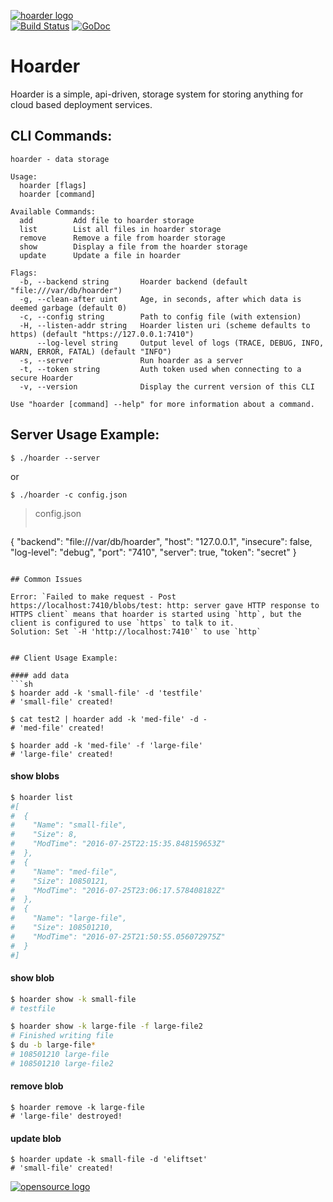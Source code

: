 [![hoarder logo](http://nano-assets.gopagoda.io/readme-headers/hoarder.png)](http://nanobox.io/open-source#hoarder)  
[![Build Status](https://travis-ci.org/nanopack/hoarder.svg)](https://travis-ci.org/nanopack/hoarder)
[![GoDoc](https://godoc.org/github.com/nanopack/hoarder?status.svg)](https://godoc.org/github.com/nanopack/hoarder)

# Hoarder

Hoarder is a simple, api-driven, storage system for storing anything for cloud based deployment services.

## CLI Commands:

```
hoarder - data storage

Usage:
  hoarder [flags]
  hoarder [command]

Available Commands:
  add         Add file to hoarder storage
  list        List all files in hoarder storage
  remove      Remove a file from hoarder storage
  show        Display a file from the hoarder storage
  update      Update a file in hoarder

Flags:
  -b, --backend string       Hoarder backend (default "file:///var/db/hoarder")
  -g, --clean-after uint     Age, in seconds, after which data is deemed garbage (default 0)
  -c, --config string        Path to config file (with extension)
  -H, --listen-addr string   Hoarder listen uri (scheme defaults to https) (default "https://127.0.0.1:7410")
      --log-level string     Output level of logs (TRACE, DEBUG, INFO, WARN, ERROR, FATAL) (default "INFO")
  -s, --server               Run hoarder as a server
  -t, --token string         Auth token used when connecting to a secure Hoarder
  -v, --version              Display the current version of this CLI

Use "hoarder [command] --help" for more information about a command.
```

## Server Usage Example:
```
$ ./hoarder --server
```
or
```
$ ./hoarder -c config.json
```

>config.json
>```json
{
  "backend": "file:///var/db/hoarder",
  "host": "127.0.0.1",
  "insecure": false,
  "log-level": "debug",
  "port": "7410",
  "server": true,
  "token": "secret"
}
```

## Common Issues

Error: `Failed to make request - Post https://localhost:7410/blobs/test: http: server gave HTTP response to HTTPS client` means that hoarder is started using `http`, but the client is configured to use `https` to talk to it.  
Solution: Set `-H 'http://localhost:7410'` to use `http`  


## Client Usage Example:

#### add data
```sh
$ hoarder add -k 'small-file' -d 'testfile'
# 'small-file' created!

$ cat test2 | hoarder add -k 'med-file' -d -
# 'med-file' created!

$ hoarder add -k 'med-file' -f 'large-file'
# 'large-file' created!
```

#### show blobs
```sh
$ hoarder list
#[
#  {
#    "Name": "small-file",
#    "Size": 8,
#    "ModTime": "2016-07-25T22:15:35.848159653Z"
#  },
#  {
#    "Name": "med-file",
#    "Size": 10850121,
#    "ModTime": "2016-07-25T23:06:17.578408182Z"
#  },
#  {
#    "Name": "large-file",
#    "Size": 108501210,
#    "ModTime": "2016-07-25T21:50:55.056072975Z"
#  }
#]
```

#### show blob
```sh
$ hoarder show -k small-file
# testfile

$ hoarder show -k large-file -f large-file2
# Finished writing file
$ du -b large-file*
# 108501210 large-file
# 108501210 large-file2
```

#### remove blob
```
$ hoarder remove -k large-file
# 'large-file' destroyed!
```

#### update blob
```
$ hoarder update -k small-file -d 'eliftset'
# 'small-file' created!
```

[![opensource logo](http://nano-assets.gopagoda.io/open-src/nanobox-open-src.png)](http://nanobox.io/open-source)

